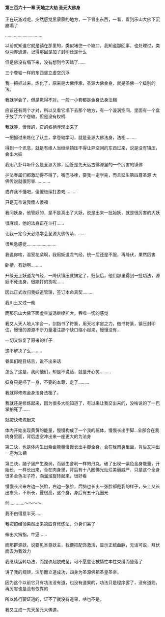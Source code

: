 #### 第三百六十一章 天地之大劫 圣元大佛身

正在玩游戏呢，突然感觉黑蒙蒙的地方，一下冒出东西，一看，看到乐山大佛下沉崩塌了

…………………………

以前就知道它就是镇在那里的，类似堵住一个缺口，我知道那回事，也处理过，类似两界通道，记得那回是加了封印还是什么

但是佛没有塌下来，没有想到今天踏了……

三个卷轴一样的东西竖立虚空沉浮

我一把抓过来，炼化了，原来是大佛传承，圣源大佛金身，就是圣佛一个级别的法。

我就学会了，但是觉得不对，一般一小套都是金身法身法相

应该还有两个才对，所以又看它塌下去那个地方，有一个漩涡空间，里面有一个盒子放了六个卷轴，但是没有权柄

我就等，慢慢的，它的权柄浮现出来了

一把抓过来炼化了认主，拿卷轴学习，就是圣源大佛法身，法相………

得到一个讯息，就是有缘人当继续镇压不得让异空间的东西过来，说是没有镇压，会出大妖

我用八卦耳听什么是圣源大佛，回答是先天远古佛源里的一个厉害的镇佛

护法眷属们都激动得不得了，嘴巴哆嗦，要我一定学完，而且延生第四尊圣源
大佛传说就很厉害…………

或许我不懂吧，傻傻继续打游戏………

只是无奈说我傻人傻福

我问妖身，他管妖的，是不是真出了大妖，说是出来一批始妖，就是很厉害的大妖

很麻烦，他的法身正在斗打……

让我一定今天必须学会圣源大佛传承，……

很焦急感觉……………………

我说你啥，温室花朵啊，我用妖道龙气经，统一后还是不服，再降伏，果然厉害

卧槽，有劲啊………

升级无上妖道龙气经，一降伏镇压就搞定了，归伏后，他们那里得到一批功法，源妖不死法身，很能打的货呢……

因此正式收归我妖道管理，签订本命真契………

我川土又过一劫

而那乐山大佛下面虚空漩涡继续扩大，吞噬一切的感觉

我又人天人地人宇合一，剑指书了符篆，用天地宇宙之力，做书符篆，镇压封印住，慢慢的源源不断力量灌注那个缺口缩小起来，慢慢没有…

一切又恢复了原来的样子

这不解决了么………

眷属们瞠目结舌，说不出来话

怎么了这是，我问他们，却是不说话，就是开心笑………


妖身只是呸了一身，不要的本尊，走了………

我就得修炼金身法身法相了。

我就还是修炼起来，因为很多大能知道了，有过来让我交出来的，没啥说的了一巴掌拍死了……

就按诀修炼起来

体内开始出现黄黄的能量，慢慢构成了一个我的躯体，慢慢长出手脚…全部合在我肉身里面，背后虚空冲出来一座更大的为法身

第二诀，也是体内生出紫金能量慢慢长出手脚全身，合在我肉身里面，背后又冲出一座为法相

第三诀，脑子里产生漩涡，而诞生舍利一样的丹丸，破了出现一紫色金身能量，开始长，一样长出来，合在肉身里，背后有十八圈佛光灿烂美丽威严，只是这个全身很多金色卍子符，滴溜溜旋转起来，很好看

慢慢长出来左边一张脸，右边一张脸，后脑也长出一张脸都是我的样子，头上又长出来头，不断长，叠很高，这个身，身后有五十九圈光

帅…………～～～～

我不由得意半天……

我按照经验果然出来第四尊修炼法，分身们呆了

伸出大拇指，牛逼……

而那群源妖，说要见本尊妖主，我便把配饰激活，显示正统血脉，无话可说，拜伏而去为我效力

我继续运转功法，而捏诀超脱成圣，可不愿意让被情性本性束缚而堕落了

讲了我的规矩，注册而立道成功，四身为圣源佛祖圣皇圣帝。

因为这个以前它只有功法没有道，也没有道果的，功法只是程序罢了，没有道则，再厉害也是没有依靠的


所以修行要证道的，证不了就没有道果，啥也不是。

我又立成一先天圣元大佛道。

